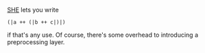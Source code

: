 [SHE][1] lets you write

    (|a ++ (|b ++ c|)|)

if that's any use. Of course, there's some overhead to introducing a preprocessing layer.


  [1]: https://personal.cis.strath.ac.uk/conor.mcbride/pub/she/
